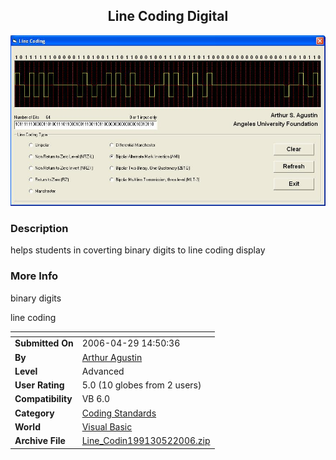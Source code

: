﻿<div align="center">

## Line Coding Digital

<img src="PIC200642543974434.JPG">
</div>

### Description

helps students in coverting binary digits to line coding display
 
### More Info
 
binary digits

line coding


<span>             |<span>
---                |---
**Submitted On**   |2006-04-29 14:50:36
**By**             |[Arthur Agustin](https://github.com/Planet-Source-Code/PSCIndex/blob/master/ByAuthor/arthur-agustin.md)
**Level**          |Advanced
**User Rating**    |5.0 (10 globes from 2 users)
**Compatibility**  |VB 6\.0
**Category**       |[Coding Standards](https://github.com/Planet-Source-Code/PSCIndex/blob/master/ByCategory/coding-standards__1-43.md)
**World**          |[Visual Basic](https://github.com/Planet-Source-Code/PSCIndex/blob/master/ByWorld/visual-basic.md)
**Archive File**   |[Line\_Codin199130522006\.zip](https://github.com/Planet-Source-Code/arthur-agustin-line-coding-digital__1-65108/archive/master.zip)








